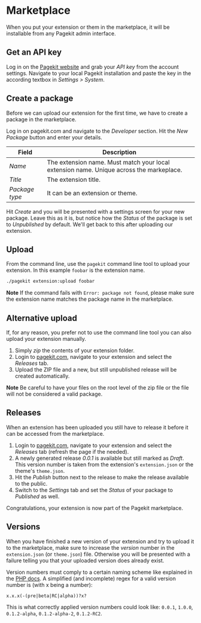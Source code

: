 # Marketplace

<p class="uk-article-lead">When you put your extension or them in the marketplace, it will be installable from any Pagekit
admin interface.</p>

## Get an API key

Log in on the [Pagekit website](http://pagekit.com) and grab your *API key* from the account settings.
Navigate to your local Pagekit installation and paste the key in the
according textbox in *Settings > System*.

## Create a package

Before we can upload our extension for the first time, we have to create
a package in the marketplace.

Log in on pagekit.com and navigate to the *Developer* section. Hit the
*New Package* button and enter your details.

| Field  | Description |
|--------|-------------|
| *Name*           | The extension name. Must match your local extension name. Unique across the markeplace. |
| *Title*          | The extension title. |
| *Package type*   | It can be an extension or theme. |

Hit *Create* and you will be presented with a settings screen for your new
package. Leave this as it is, but notice how the *Status* of the package is set
to *Unpublished* by default. We'll get back to this after uploading our
extension.

## Upload

From the command line, use the `pagekit` command line tool to upload your
extension. In this example `foobar` is the extension name.

```bash
./pagekit extension:upload foobar
```

**Note** If the command fails with `Error: package not found`, please make sure the
extension name matches the package name in the marketplace.

## Alternative upload

If, for any reason, you prefer not to use the command line tool you can also upload your extension manually.

1. Simply *zip* the contents of your extension folder.
2. Login to [pagekit.com](http://pagekit.com), navigate to your extension and select the *Releases* tab.
3. Upload the ZIP file and a new, but still unpublished release will be created automatically.

**Note** Be careful to have your files on the root level of the zip file or the file will not be considered a valid package.

## Releases

When an extension has been uploaded you still have to release it before it can be accessed from the marketplace.

1. Login to [pagekit.com](http://pagekit.com), navigate to your extension and select the *Releases* tab (refresh the page if the needed).
2. A newly generated release *0.0.1* is available but still marked
as *Draft*. This version number is taken from the extension's `extension.json` or the theme's `theme.json`.
3. Hit the *Publish* button next to the release to make the release
available to the public.
4. Switch to the *Settings* tab and set the *Status* of your package to *Published* as well.

Congratulations, your extension is now part of the Pagekit marketplace.

## Versions

When you have finished a new version of your extension and try to upload it
to the marketplace, make sure to increase the *version* number in the
`extension.json` (or `theme.json`) file. Otherwise you will be presented with a
failure telling you that your uploaded version does already exist.

Version numbers must comply to a certain naming scheme like explained in the
[PHP docs](http://php.net/version_compare). A simplified (and
incomplete) regex for a valid version number is (with x being a number):

```
x.x.x(-(pre|beta|RC|alpha))?x?
```

This is what correctly applied version numbers could look like: `0.0.1`, `1.0.0`, `0.1.2-alpha`, `0.1.2-alpha-2`, `0.1.2-RC2`.
